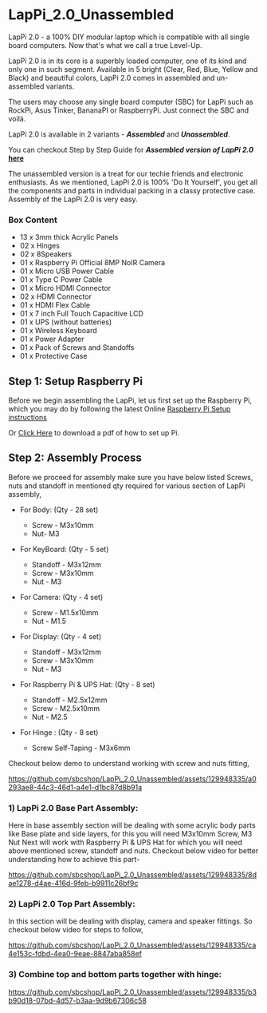 # LapPi_2.0_Unassembled

LapPi 2.0 - a 100% DIY modular laptop which is compatible with all single board computers. Now that's what we call a true Level-Up.

LapPi 2.0 is in its core is a superbly loaded computer, one of its kind and only one in such segment. Available in 5 bright (Clear, Red, Blue, Yellow and Black) and beautiful colors, LapPi 2.0 comes in assembled and un-assembled variants.

The users may choose any single board computer (SBC) for LapPi such as RockPi, Asus Tinker, BananaPI or RaspberryPi. Just connect the SBC and voilà.

LapPi 2.0 is available in 2 variants - **_Assembled_** and **_Unassembled_**. 

You can checkout Step by Step Guide for **_Assembled version of LapPi 2.0_ [here](https://github.com/sbcshop/LapPi_2.0_Assembled)** 

The unassembled version is a treat for our techie friends and electronic enthusiasts. As we mentioned, LapPi 2.0 is 100% 'Do It Yourself', you get all the components and parts in individual packing in a classy protective case. Assembly of the LapPi 2.0 is very easy.

### Box Content
- 13 x 3mm thick Acrylic Panels
- 02 x Hinges
- 02 x 8Speakers
- 01 x Raspberry Pi Official 8MP NoIR Camera
- 01 x Micro USB Power Cable
- 01 x Type C Power Cable
- 01 x Micro HDMI Connector
- 02 x HDMI Connector
- 01 x HDMI Flex Cable
- 01 x 7 inch Full Touch Capacitive LCD
- 01 x UPS (without batteries)
- 01 x Wireless Keyboard
- 01 x Power Adapter
- 01 x Pack of Screws and Standoffs
- 01 x Protective Case

## Step 1: Setup Raspberry Pi
Before we begin assembling the LapPi, let us first set up the Raspberry Pi, which you may do by following the latest Online [Raspberry Pi Setup instructions](https://projects.raspberrypi.org/en/projects/raspberry-pi-setting-up)

Or [Click Here](https://github.com/sbcshop/LapPi_2.0_Unassembled/blob/main/Documents/Setting%20up%20your%20Raspberry%20Pi.pdf) to download a pdf of how to set up Pi.

## Step 2: Assembly Process
Before we proceed for assembly make sure you have below listed Screws, nuts and standoff in mentioned qty required for various section of LapPi assembly,
* For Body: (Qty - 28 set) 
  * Screw - M3x10mm
  * Nut- M3
 
* For KeyBoard: (Qty - 5 set) 
  * Standoff - M3x12mm
  * Screw - M3x10mm
  * Nut - M3

* For Camera: (Qty - 4 set) 
  * Screw - M1.5x10mm
  * Nut - M1.5

* For Display: (Qty - 4 set) 
  * Standoff - M3x12mm
  * Screw - M3x10mm
  * Nut - M3

* For Raspberry Pi & UPS Hat: (Qty - 8 set) 
  * Standoff - M2.5x12mm
  * Screw - M2.5x10mm
  * Nut - M2.5

* For Hinge : (Qty - 8 set)
  * Screw Self-Taping - M3x6mm

Checkout below demo to understand working with screw and nuts fitting,

https://github.com/sbcshop/LapPi_2.0_Unassembled/assets/129948335/a0293ae8-44c3-46d1-a4e1-d1bc87d8b91a

### 1) LapPi 2.0 Base Part Assembly: 
Here in base assembly section will be dealing with some acrylic body parts like Base plate and side layers, for this you will need M3x10mm Screw, M3 Nut
Next will work with Raspberry Pi & UPS Hat for which you will need above mentioned screw, standoff and nuts.
Checkout below video for better understanding how to achieve this part-

https://github.com/sbcshop/LapPi_2.0_Unassembled/assets/129948335/8dae1278-d4ae-416d-9feb-b9911c26bf9c

### 2) LapPi 2.0 Top Part Assembly:
In this section will be dealing with display, camera and speaker fittings. So checkout below video for steps to follow,

https://github.com/sbcshop/LapPi_2.0_Unassembled/assets/129948335/ca4e153c-fdbd-4ea0-9eae-8847aba858ef

### 3) Combine top and bottom parts together with hinge:

https://github.com/sbcshop/LapPi_2.0_Unassembled/assets/129948335/b3b90d18-07bd-4d57-b3aa-9d9b67306c58

